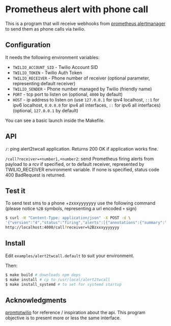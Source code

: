 
[fragments of this README are Copyright (c) 2016 Gaël Gillard, based on MIT License]::

# Prometheus alert with phone call

This is a program that will receive webhooks from
[prometheus alertmanager](https://prometheus.io/)
to send them as phone calls via twilio.

## Configuration

It needs the following environment variables:

- `TWILIO_ACCOUNT_SID` - Twilio Account SID
- `TWILIO_TOKEN` - Twilio Auth Token
- `TWILIO_RECEIVER` - Phone number of receiver (optional parameter, representing
  default receiver)
- `TWILIO_SENDER` - Phone number managed by Twilio (friendly name)
- `PORT` - tcp port to listen on (optional, `4000` by default)
- `HOST` - ip address to listen on (use `127.0.0.1` for ipv4 localhost, `::1` for
  ipv6 localhost, `0.0.0.0` for ipv4 all interfaces, `::` for ipv6 all
  interfaces) (optional, `127.0.0.1` by default)

You can see a basic launch inside the Makefile.

## API

`/`: ping alert2twcall application. Returns 200 OK if application works fine.

`/call?receiver=+number1,+number2`: send Prometheus firing alerts from payload to a rcv if
specified, or to default receiver, represented by TWILIO_RECEIVER environment
variable. If none is specified, status code 400 BadRequest is returned.

## Test it

To send test sms to a phone +zxxxyyyyyyy use the following command (please
notice `%2B` symbols, representing a url encoded `+` sign)

```bash
$ curl -H "Content-Type: application/json" -X POST -d \
'{"version":"4","status":"firing","alerts":[{"annotations":{"summary":"Server down"},"startsAt":"2016-03-19T05:54:01Z"}]}' \
http://localhost:4000/call?receiver=%2Bzxxxyyyyyyy
```

## Install

Edit `examples/alert2twcall.default` to suit your environment.

Then:

```sh
$ make build # downloads npm deps
$ make install # cp to /usr/local/alert2twcall
$ make install_systemd # to set for systemd startup
```

## Acknowledgments

[promtotwilio](https://github.com/Swatto/promtotwilio) for reference /
inspiration about the api. This program objective is to present more or less the
same interface.
